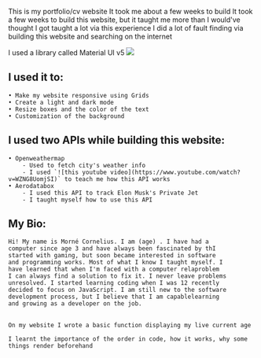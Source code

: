 This is my portfolio/cv website
It took me about a few weeks to build
It took a few weeks to build this website, but it taught me more than I would've thought
I got taught a lot via this experience
I did a lot of fault finding via building this website and searching on the internet

I used a library called Material UI v5 <img src="https://img.shields.io/badge/Material%20UI-007FFF?style=for-the-badge&logo=mui&logoColor=white"/>

## I used it to:
    • Make my website responsive using Grids
    • Create a light and dark mode
    • Resize boxes and the color of the text
    • Customization of the background

## I used two APIs while building this website:
    • Openweathermap
        - Used to fetch city's weather info
        - I used `![this youtube video](https://www.youtube.com/watch?v=WZNG8UomjSI)` to teach me how this API works
    • Aerodatabox
        - I used this API to track Elon Musk's Private Jet 
        - I taught myself how to use this API

## My Bio:
    Hi! My name is Morné Cornelius. I am (age) . I have had a
    computer since age 3 and have always been fascinated by thI
    started with gaming, but soon became interested in software
    and programming works. Most of what I know I taught myself. I
    have learned that when I'm faced with a computer relaproblem
    I can always find a solution to fix it. I never leave problems
    unresolved. I started learning coding when I was 12 recently
    decided to focus on JavaScript. I am still new to the software
    development process, but I believe that I am capablelearning
    and growing as a developer on the job.

## 
    On my website I wrote a basic function displaying my live current age

    I learnt the importance of the order in code, how it works, why some things render beforehand 

